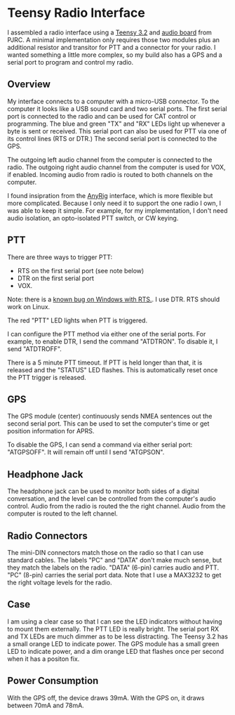 # Teensy Radio Interface

I assembled a radio interface using a [Teensy 3.2](https://www.pjrc.com/store/teensy32.html) and [audio board](https://www.pjrc.com/store/teensy3_audio.html) from PJRC.
A minimal implementation only requires those two modules plus an additional resistor and transitor for PTT and a connector for your radio.
I wanted something a little more complex, so my build also has a GPS and a serial port to program and control my radio.

## Overview

My interface connects to a computer with a micro-USB connector.
To the computer it looks like a USB sound card and two serial ports.
The first serial port is connected to the radio and can be used for CAT control or programming.
The blue and green "TX" and "RX" LEDs light up whenever a byte is sent or received.
This serial port can also be used for PTT via one of its control lines (RTS or DTR.)
The second serial port is connected to the GPS.

The outgoing left audio channel from the computer is connected to the radio.
The outgoing right audio channel from the computer is used for VOX, if enabled.
Incoming audio from radio is routed to both channels on the computer.

I found insipration from the [AnyRig](http://www.kk5jy.net/AnyRig-v1/) interface, which is more flexible but more complicated.
Because I only need it to support the one radio I own, I was able to keep it simple.
For example, for my implementation, I don't need audio isolation, an opto-isolated PTT switch, or CW keying.

## PTT

There are three ways to trigger PTT:
- RTS on the first serial port (see note below)
- DTR on the first serial port
- VOX.

Note: there is a [known bug on Windows with RTS.](https://forum.pjrc.com/threads/65829-Serial-rts()-on-Teensy-3-2?p=266761&viewfull=1#post266761).
I use DTR.
RTS should work on Linux.

The red "PTT" LED lights when PTT is triggered.

I can configure the PTT method via either one of the serial ports.
For example, to enable DTR, I send the command "ATDTRON".
To disable it, I send "ATDTROFF".

There is a 5 minute PTT timeout.
If PTT is held longer than that, it is released and the "STATUS" LED flashes.
This is automatically reset once the PTT trigger is released.

## GPS

The GPS module (center) continuously sends NMEA sentences out the second serial port.
This can be used to set the computer's time or get position information for APRS.

To disable the GPS, I can send a command via either serial port: "ATGPSOFF".
It will remain off until I send "ATGPSON".

## Headphone Jack

The headphone jack can be used to monitor both sides of a digital conversation, and the level can be controlled from the computer's audio control.
Audio from the radio is routed the the right channel.
Audio from the computer is routed to the left channel.

## Radio Connectors

The mini-DIN connectors match those on the radio so that I can use standard cables.
The labels "PC" and "DATA" don't make much sense, but they match the labels on the radio.
"DATA" (6-pin) carries audio and PTT.
"PC" (8-pin) carries the serial port data.
Note that I use a MAX3232 to get the right voltage levels for the radio.

## Case

I am using a clear case so that I can see the LED indicators without having to mount them externally.
The PTT LED is really bright.
The serial port RX and TX LEDs are much dimmer as to be less distracting.
The Teensy 3.2 has a small orange LED to indicate power.
The GPS module has a small green LED to indicate power, and a dim orange LED that flashes once per second when it has a positon fix.

## Power Consumption

With the GPS off, the device draws 39mA.
With the GPS on, it draws between 70mA and 78mA.
